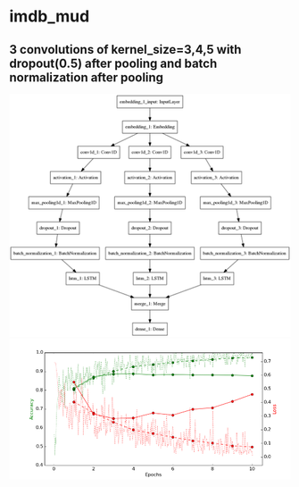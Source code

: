 # imdb_mud

## 3 convolutions of kernel_size=3,4,5 with dropout(0.5) after pooling and batch normalization after pooling

![diagram](https://github.com/ayenter/imdb_mud/blob/master/model_11/m11_diagram.png)
![graph](https://github.com/ayenter/imdb_mud/blob/master/model_11/m11_r1_e10_graph.png)